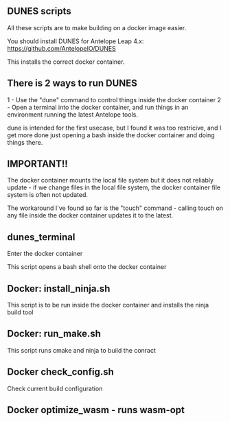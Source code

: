 ## DUNES scripts 

All these scripts are to make building on a docker image easier.

You should install DUNES for Antelope Leap 4.x:
https://github.com/AntelopeIO/DUNES

This installs the correct docker container.

## There is 2 ways to run DUNES
1 - Use the "dune" command to control things inside the docker container
2 - Open a terminal into the docker container, and run things in an environment running the latest Antelope tools. 

dune is intended for the first usecase, but I found it was too restricive, and I get more done just opening a bash inside the docker container and doing things there.

## IMPORTANT!!
The docker container mounts the local file system but it does not reliably update - if we change files
in the local file system, the docker container file system is often not updated. 

The workaround I've found so far is the "touch" command - calling touch on any file inside the docker container updates it to the latest. 

## dunes_terminal

Enter the docker container

This script opens a bash shell onto the docker container

## Docker: install_ninja.sh

This script is to be run inside the docker container and installs the ninja build tool

## Docker: run_make.sh

This script runs cmake and ninja to build the conract

## Docker check_config.sh

Check current build configuration

## Docker optimize_wasm - runs wasm-opt
